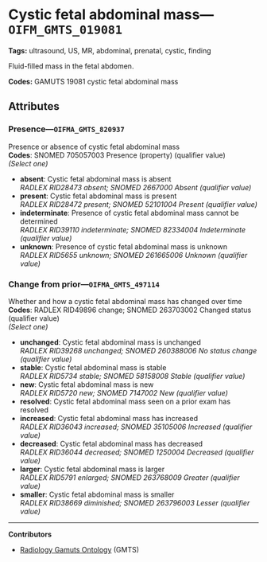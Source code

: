 # Cystic fetal abdominal mass—`OIFM_GMTS_019081`

**Tags:** ultrasound, US, MR, abdominal, prenatal, cystic, finding

Fluid-filled mass in the fetal abdomen.

**Codes:** GAMUTS 19081 cystic fetal abdominal mass

## Attributes

### Presence—`OIFMA_GMTS_820937`

Presence or absence of cystic fetal abdominal mass  
**Codes**: SNOMED 705057003 Presence (property) (qualifier value)  
*(Select one)*

- **absent**: Cystic fetal abdominal mass is absent  
_RADLEX RID28473 absent; SNOMED 2667000 Absent (qualifier value)_
- **present**: Cystic fetal abdominal mass is present  
_RADLEX RID28472 present; SNOMED 52101004 Present (qualifier value)_
- **indeterminate**: Presence of cystic fetal abdominal mass cannot be determined  
_RADLEX RID39110 indeterminate; SNOMED 82334004 Indeterminate (qualifier value)_
- **unknown**: Presence of cystic fetal abdominal mass is unknown  
_RADLEX RID5655 unknown; SNOMED 261665006 Unknown (qualifier value)_

### Change from prior—`OIFMA_GMTS_497114`

Whether and how a cystic fetal abdominal mass has changed over time  
**Codes**: RADLEX RID49896 change; SNOMED 263703002 Changed status (qualifier value)  
*(Select one)*

- **unchanged**: Cystic fetal abdominal mass is unchanged  
_RADLEX RID39268 unchanged; SNOMED 260388006 No status change (qualifier value)_
- **stable**: Cystic fetal abdominal mass is stable  
_RADLEX RID5734 stable; SNOMED 58158008 Stable (qualifier value)_
- **new**: Cystic fetal abdominal mass is new  
_RADLEX RID5720 new; SNOMED 7147002 New (qualifier value)_
- **resolved**: Cystic fetal abdominal mass seen on a prior exam has resolved  
- **increased**: Cystic fetal abdominal mass has increased  
_RADLEX RID36043 increased; SNOMED 35105006 Increased (qualifier value)_
- **decreased**: Cystic fetal abdominal mass has decreased  
_RADLEX RID36044 decreased; SNOMED 1250004 Decreased (qualifier value)_
- **larger**: Cystic fetal abdominal mass is larger  
_RADLEX RID5791 enlarged; SNOMED 263768009 Greater (qualifier value)_
- **smaller**: Cystic fetal abdominal mass is smaller  
_RADLEX RID38669 diminished; SNOMED 263796003 Lesser (qualifier value)_

---

**Contributors**

- [Radiology Gamuts Ontology](https://gamuts.net/) (GMTS)
